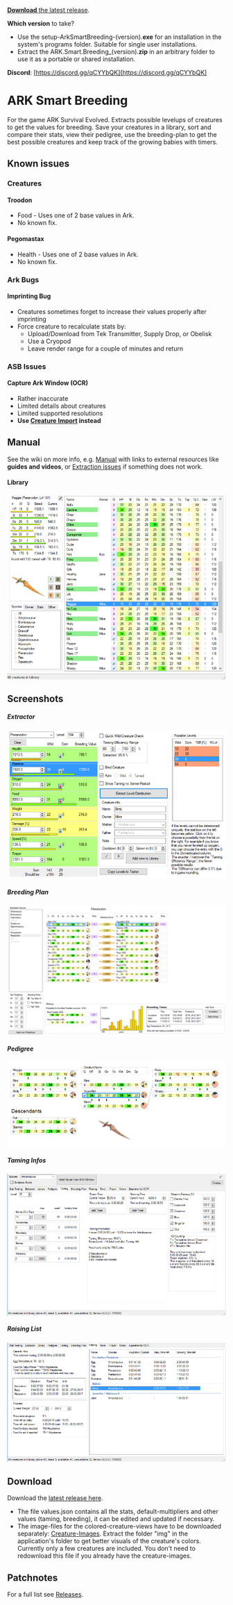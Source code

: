 [**Download** the latest release](https://github.com/cadon/ARKStatsExtractor/releases/latest).

**Which version** to take?

* Use the setup-ArkSmartBreeding-(version).**exe** for an installation in the system's programs folder. Suitable for single user installations.
* Extract the ARK.Smart.Breeding_(version).**zip** in an arbitrary folder to use it as a portable or shared installation.


**Discord**: [https://discord.gg/qCYYbQK](https://discord.gg/qCYYbQK)

# ARK Smart Breeding

For the game ARK Survival Evolved. Extracts possible levelups of creatures to get the values for breeding. Save your creatures in a library, 
sort and compare their stats, view their pedigree, use the breeding-plan to get the best possible creatures and keep track of the growing babies with timers.

## Known issues

### Creatures
#### Troodon
* Food - Uses one of 2 base values in Ark.
* No known fix.
#### Pegomastax
* Health - Uses one of 2 base values in Ark.
* No known fix.
### Ark Bugs 
#### Imprinting Bug
* Creatures sometimes forget to increase their values properly after imprinting
* Force creature to recalculate stats by:
  * Upload/Download from Tek Transmitter, Supply Drop, or Obelisk
  * Use a Cryopod
  * Leave render range for a couple of minutes and return
### ASB Issues 
#### Capture Ark Window (OCR)
* Rather inaccurate
* Limited details about creatures
* Limited supported resolutions
* **Use [Creature Import](https://github.com/cadon/ARKStatsExtractor/wiki/Importing-Creatures#ark-exports) instead**

## Manual
See the wiki on more info, e.g. [Manual](https://github.com/cadon/ARKStatsExtractor/wiki/Manual) with links to external resources like **guides and videos**, 
or [Extraction issues](https://github.com/cadon/ARKStatsExtractor/wiki/Extraction-issues) if something does not work.


#### Library
![Library](img/library.png)

## Screenshots
##### Extractor
![Screenshot](img/extractor.png)
##### Breeding Plan
![Screenshot](img/breedingplan.png)
##### Pedigree
![Screenshot](img/pedigree.png)
##### Taming Infos
![Screenshot](img/taming.png)
##### Raising List
![Screenshot](img/raising.png)

## Download
Download the [latest release here](https://github.com/cadon/ARKStatsExtractor/releases/latest).

* The file values.json contains all the stats, default-multipliers and other values (taming, breeding), it can be edited and updated if necessary.
* The image-files for the colored-creature-views have to be downloaded separately: [Creature-Images](https://github.com/cadon/ARKStatsExtractor/raw/master/images.zip). 
Extract the folder "img" in the application's folder to get better visuals of the creature's colors. 
Currently only a few creatures are included. You don't need to redownload this file if you already have the creature-images.

## Patchnotes
For a full list see [Releases](https://github.com/cadon/ARKStatsExtractor/releases).

